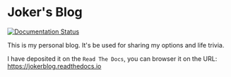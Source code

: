 # Joker's Blog

[![Documentation Status](http://readthedocs.org/projects/jokerblog/badge/?version=latest)](http://jokerblog.readthedocs.io/zh/latest/?badge=latest)

This is my personal blog. It's be used for sharing my options and life trivia. 

I have deposited it on the `Read The Docs`, you can browser it on the URL: <https://jokerblog.readthedocs.io>

